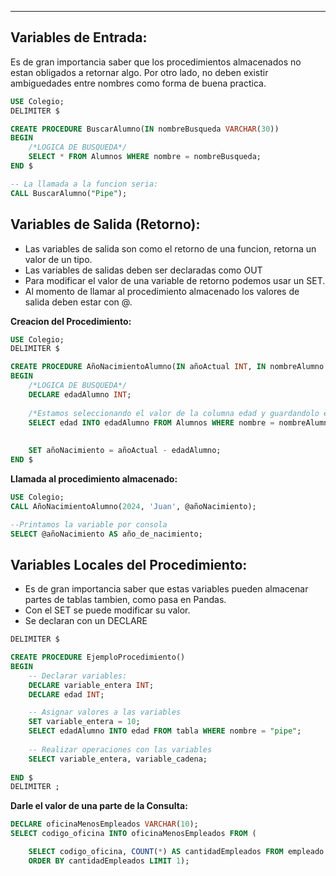 
---
## Variables de Entrada:
Es de gran importancia saber que los procedimientos almacenados no estan obligados a retornar algo. Por otro lado, no deben existir ambiguedades entre nombres como forma de buena practica.
```sql
USE Colegio;
DELIMITER $

CREATE PROCEDURE BuscarAlumno(IN nombreBusqueda VARCHAR(30))
BEGIN
    /*LOGICA DE BUSQUEDA*/
    SELECT * FROM Alumnos WHERE nombre = nombreBusqueda;
END $

-- La llamada a la funcion seria:
CALL BuscarAlumno("Pipe");
```



## Variables de Salida (Retorno):

- Las variables de salida son como el retorno de una funcion, retorna un valor de un tipo. 
- Las variables de salidas deben ser declaradas como OUT
- Para modificar el valor de una variable de retorno podemos usar un SET.
- Al momento de llamar al procedimiento almacenado los valores de salida deben estar con @.

**Creacion del Procedimiento:**
```sql
USE Colegio;
DELIMITER $

CREATE PROCEDURE AñoNacimientoAlumno(IN añoActual INT, IN nombreAlumno VARCHAR(30), OUT añoNacimiento INT)
BEGIN
    /*LOGICA DE BUSQUEDA*/
    DECLARE edadAlumno INT;
    
    /*Estamos seleccionando el valor de la columna edad y guardandolo en la variable edadAlumno*/
    SELECT edad INTO edadAlumno FROM Alumnos WHERE nombre = nombreAlumno;
    
    
    SET añoNacimiento = añoActual - edadAlumno;
END $
```

**Llamada al procedimiento almacenado:**
```sql
USE Colegio;
CALL AñoNacimientoAlumno(2024, 'Juan', @añoNacimiento);

--Printamos la variable por consola
SELECT @añoNacimiento AS año_de_nacimiento;
```


## Variables Locales del Procedimiento:
- Es de gran importancia saber que estas variables pueden almacenar partes de tablas tambien, como pasa en Pandas.
- Con el SET se puede modificar su valor.
- Se declaran con un DECLARE

```sql
DELIMITER $

CREATE PROCEDURE EjemploProcedimiento()
BEGIN
	-- Declarar variables:
    DECLARE variable_entera INT;
	DECLARE edad INT;

    -- Asignar valores a las variables
    SET variable_entera = 10;
	SELECT edadAlumno INTO edad FROM tabla WHERE nombre = "pipe";
		
    -- Realizar operaciones con las variables
    SELECT variable_entera, variable_cadena;
	
END $
DELIMITER ;

```

**Darle el valor de una parte de la Consulta:**

```sql
DECLARE oficinaMenosEmpleados VARCHAR(10);
SELECT codigo_oficina INTO oficinaMenosEmpleados FROM (

    SELECT codigo_oficina, COUNT(*) AS cantidadEmpleados FROM empleado GROUP BY codigo_oficina 
    ORDER BY cantidadEmpleados LIMIT 1);
    
```
